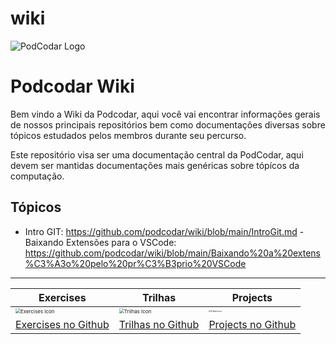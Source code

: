 # wiki

![PodCodar Logo](https://avatars.githubusercontent.com/u/60588381?s=200&v=4)

# Podcodar Wiki

Bem vindo a Wiki da Podcodar, aqui você vai encontrar informações gerais de nossos principais repositórios bem como documentações diversas sobre tópicos estudados pelos membros durante seu percurso.

Este repositório visa ser uma documentação central da PodCodar, aqui devem ser mantidas documentações mais genéricas sobre tópícos da computação.

## Tópicos

- Intro GIT: https://github.com/podcodar/wiki/blob/main/IntroGit.md
-Baixando Extensões para o VSCode: https://github.com/podcodar/wiki/blob/main/Baixando%20a%20extens%C3%A3o%20pelo%20pr%C3%B3prio%20VSCode

***

| Exercises                                                    | Trilhas                                                      | Projects                                                     |
| ------------------------------------------------------------ | ------------------------------------------------------------ | ------------------------------------------------------------ |
|<img src="https://www.flaticon.com/svg/vstatic/svg/85/85309.svg?token=exp=1614091550~hmac=b1b3507dc4baf63571302585360dd61a" alt="Exercises Icon" style="zoom:50%;" /> | <img src="https://www.flaticon.com/svg/vstatic/svg/701/701367.svg?token=exp=1614091161~hmac=18c044dc8e18bf29a4b43ae9941ec56b" alt="Trilhas Icon" style="zoom:50%;" />| <img src="https://www.flaticon.com/svg/vstatic/svg/3129/3129531.svg?token=exp=1614091893~hmac=f352654b7ed27e39702d1e36ec0edd35" alt="Trilhas Icon" style="zoom:20%;" />|
| [Exercises no Github](https://github.com/podcodar/exercises) | [Trilhas no Github](https://github.com/podcodar/trilhas)     | [Projects no Github](https://github.com/podcodar/projects)   |
